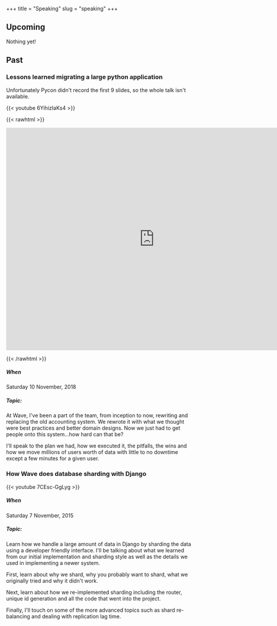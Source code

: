 +++
title = "Speaking"
slug = "speaking"
+++

## Upcoming

Nothing yet!

## Past

### Lessons learned migrating a large python application

Unfortunately Pycon didn't record the first 9 slides, so the whole talk isn't available.

{{< youtube 6YihizIaKs4 >}}

{{< rawhtml >}}
<p><iframe src="https://docs.google.com/presentation/d/1T3NvWC1gZ2e3rpWuij-tCBK-AlJqS5SAuz8h-I5UZTE/embed?start=false&loop=false&delayms=5000" frameborder="0" width="800" height="600" allowfullscreen="true" mozallowfullscreen="true" webkitallowfullscreen="true"></iframe></p>
{{< /rawhtml >}}

##### When
Saturday 10 November, 2018

##### Topic: 
At Wave, I've been a part of the team, from inception to now, rewriting and replacing the old accounting system. We rewrote it with what we thought were best practices and better domain designs. Now we just had to get people onto this system...how hard can that be?

I'll speak to the plan we had, how we executed it, the pitfalls, the wins and how we move millions of users worth of data with little to no downtime except a few minutes for a given user.

### How Wave does database sharding with Django

{{< youtube 7CEsc-GgLyg >}}

##### When
Saturday 7 November, 2015
##### Topic: 
Learn how we handle a large amount of data in Django by sharding the data using a developer friendly interface. I'll be talking about what we learned from our initial implementation and sharding style as well as the details we used in implementing a newer system.

First, learn about why we shard, why you probably want to shard, what we originally tried and why it didn't work.

Next, learn about how we re-implemented sharding including the router, unique id generation and all the code that went into the project.

Finally, I'll touch on some of the more advanced topics such as shard re-balancing and dealing with replication lag time.
